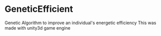 # GeneticEfficient
Genetic Algorithm to improve an individual's energetic efficiency
This was made with unity3d game engine

